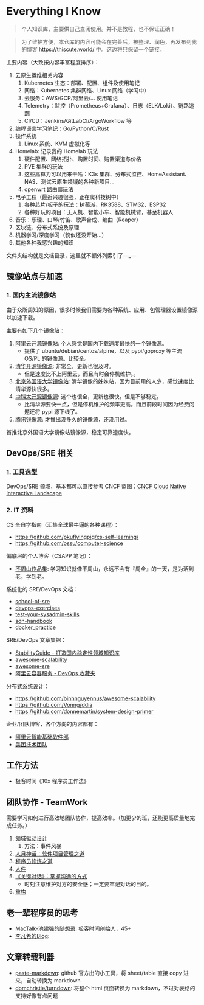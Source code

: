 # Everything I Know

>个人知识库，主要供自己查阅使用。并不是教程，也不保证正确！

>为了维护方便，本仓库的内容可能会在完善后，被整理、润色，再发布到我的博客 <https://thiscute.world/> 中。这边将只保留一个链接。

主要内容（大致按内容丰富程度排序）：

1. 云原生运维相关内容
   1. Kubernetes 生态：部署、配置、组件及使用笔记
   2. 网络：Kubernetes 集群网络、Linux 网络（学习中）
   3. 云服务：AWS/GCP/阿里云/... 使用笔记
   4. Telemetry：监控（Prometheus+Grafana）、日志（ELK/Loki）、链路追踪
   5. CI/CD：Jenkins/GitLabCI/ArgoWorkflow 等
2. 编程语言学习笔记：Go/Python/C/Rust
3. 操作系统
   1. Linux 系统、KVM 虚拟化等
4. Homelab: 记录我的 Homelab 玩法
   1. 硬件配置、网络拓扑、购置时间、购置渠道与价格
   2. PVE 集群的玩法
   3. 这些高算力可以用来干啥：K3s 集群、分布式监控、HomeAssistant、NAS、测试云原生领域的各种新项目...
   4. openwrt 路由器玩法
5. 电子工程（最近兴趣很强，正在爬科技树中）
   1. 各种芯片/板子的玩法：树莓派、RK3588、STM32、ESP32
   2. 各种好玩的项目：无人机、智能小车、智能机械臂，甚至机器人
6.  音乐：乐理、口琴/竹笛、歌声合成、编曲（Reaper）
7.  区块链、分布式系统及原理
8.  机器学习/深度学习（貌似还没开始...）
9.  其他各种我感兴趣的知识

文件夹结构就是文档目录，这里就不额外列索引了—_—

## 镜像站点与加速

### 1. 国内主流镜像站

由于众所周知的原因，很多时候我们需要为各种系统、应用、包管理器设置镜像源以加速下载。

主要有如下几个镜像站：

1. [阿里云开源镜像站](https://developer.aliyun.com/mirror/): 个人感觉是国内下载速度最快的一个镜像源。
    - 提供了 ubuntu/debian/centos/alpine，以及 pypi/goproxy 等主流 OS/PL 的镜像源。比较全。
2. [清华开源镜像源](https://mirrors.tuna.tsinghua.edu.cn/): 非常全，更新也很及时。
    - 但是速度比不上阿里云，而且有时会停机维护。。
1. [北京外国语大学镜像站](https://mirrors.bfsu.edu.cn): 清华镜像的姊妹站，因为目前用的人少，感觉速度比清华源快很多。
3. [中科大开源镜像源](http://mirrors.ustc.edu.cn/): 这个也很全，更新也很快。但是不够稳定。
    - 比清华源要快一点，但是停机维护的频率更高。而且前段时间因为经费问题还将 pypi 源下线了。
4. [腾讯镜像源](https://mirrors.cloud.tencent.com/): 才推出没多久的镜像源，还没用过。

首推北京外国语大学镜像站镜像源，稳定可靠速度快。

## DevOps/SRE 相关

### 1. 工具选型

DevOps/SRE 领域，基本都可以直接参考 CNCF 蓝图：[CNCF Cloud Native Interactive Landscape](https://landscape.cncf.io/)


### 2. IT 资料

CS 全自学指南（汇集全球最牛逼的各种课程）：
  - https://github.com/pkuflyingpig/cs-self-learning/
  - https://github.com/ossu/computer-science

偏底层的个人博客（CSAPP 笔记）：

- [不周山作品集](https://wdxtub.com/work/): 学习知识就像不周山，永远不会有『周全』的一天，是为活到老，学到老。

系统化的 SRE/DevOps 文档：

- [school-of-sre](https://github.com/linkedin/school-of-sre)
- [devops-exercises](https://github.com/bregman-arie/devops-exercises)
- [test-your-sysadmin-skills](https://github.com/trimstray/test-your-sysadmin-skills)
- [sdn-handbook](https://github.com/feiskyer/sdn-handbook)
- [docker_practice](https://github.com/yeasy/docker_practice)

SRE/DevOps 文章集锦：

- [StabilityGuide - 打造国内稳定性领域知识库](https://github.com/StabilityMan/StabilityGuide)
- [awesome-scalability](https://github.com/binhnguyennus/awesome-scalability)
- [awesome-sre](https://github.com/dastergon/awesome-sre)
- [阿里云容器服务 - DevOps 收藏夹](https://github.com/AliyunContainerService/DevOps)

分布式系统设计：

- https://github.com/binhnguyennus/awesome-scalability
- https://github.com/Vonng/ddia
- https://github.com/donnemartin/system-design-primer

企业/团队博客，各个方向的内容都有：

- [阿里云智能基础软件部](https://kernel.taobao.org/)
- [美团技术团队](https://tech.meituan.com/)


## 工作方法

- 极客时间《10x 程序员工作法》

## 团队协作 - TeamWork

需要学习如何进行高效地团队协作，提高效率。（加更少的班，还能更高质量地完成任务。）

1. [领域驱动设计](https://book.douban.com/subject/5344973/)
   1. 方法：事件风暴
2. [人月神话：软件项目管理之道](https://book.douban.com/subject/26358448/)
3. [程序员修炼之道](https://book.douban.com/subject/5387402/)
4. [人件](https://book.douban.com/subject/1108725/)
5. [《关键对话》：掌握沟通的方式](https://book.douban.com/subject/27046682/)
   - 时刻注意维护对方的安全感；一定要牢记对话的目的。
6. [重构](https://book.douban.com/subject/4262627/)

## 老一辈程序员的思考

- [MacTalk-池建强的随想录](http://macshuo.com/): 极客时间创始人，45+
- [李凡希的Blog](https://www.freemindworld.com/blog/2016/160918_ten_years_2.shtml): 

## 文章转载利器

- [paste-markdown](https://github.com/github/paste-markdown): github 官方出的小工具，将 sheet/table 直接 copy 进来，自动转换为 markdown
- [domchristie/turndown](https://github.com/domchristie/turndown): 将整个 html 页面转换为 markdown，不过对表格的支持好像有点问题

